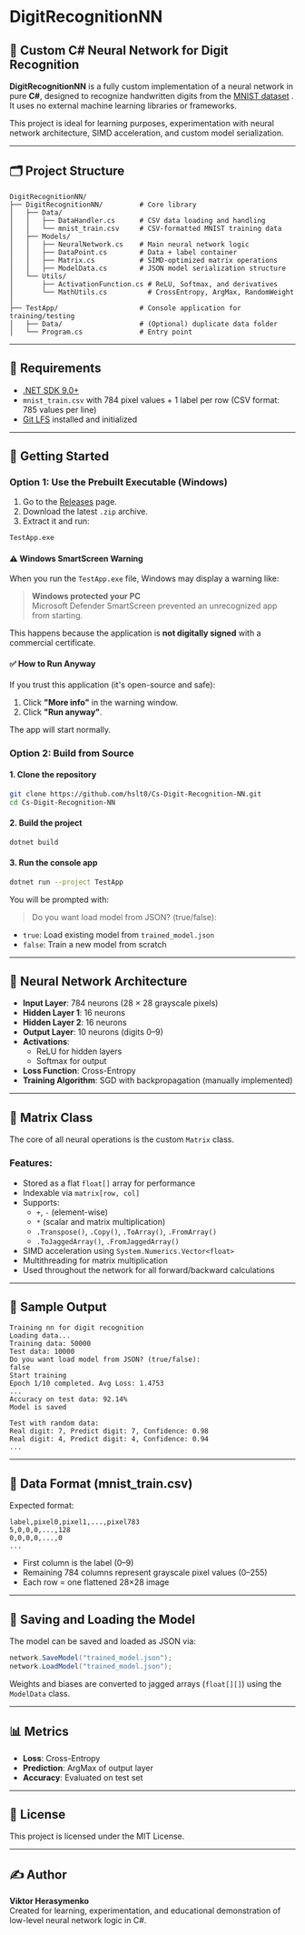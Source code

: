 # DigitRecognitionNN

## 🧠 Custom C# Neural Network for Digit Recognition

**DigitRecognitionNN** is a fully custom implementation of a neural network in pure **C#**, designed to recognize handwritten digits from the [MNIST dataset](https://www.kaggle.com/datasets/oddrationale/mnist-in-csv)
. It uses no external machine learning libraries or frameworks.

This project is ideal for learning purposes, experimentation with neural network architecture, SIMD acceleration, and custom model serialization.

---

## 🗂 Project Structure

```
DigitRecognitionNN/
├── DigitRecognitionNN/         # Core library
│   ├── Data/
│   │   ├── DataHandler.cs      # CSV data loading and handling
│   │   └── mnist_train.csv     # CSV-formatted MNIST training data
│   ├── Models/
│   │   ├── NeuralNetwork.cs    # Main neural network logic
│   │   ├── DataPoint.cs        # Data + label container
│   │   ├── Matrix.cs           # SIMD-optimized matrix operations
│   │   ├── ModelData.cs        # JSON model serialization structure
│   └── Utils/
│       ├── ActivationFunction.cs # ReLU, Softmax, and derivatives
│       └── MathUtils.cs          # CrossEntropy, ArgMax, RandomWeight
│
├── TestApp/                    # Console application for training/testing
│   ├── Data/                   # (Optional) duplicate data folder
│   └── Program.cs              # Entry point
```

---

## 🔧 Requirements

- [.NET SDK 9.0+](https://dotnet.microsoft.com/en-us/download)
- `mnist_train.csv` with 784 pixel values + 1 label per row (CSV format: 785 values per line)
- [Git LFS](https://git-lfs.com/) installed and initialized
---

## 🚀 Getting Started

### Option 1: Use the Prebuilt Executable (Windows)

1. Go to the [Releases](https://github.com/hslt0/Cs-Digit-Recognition-NN/releases/) page.
2. Download the latest `.zip` archive.
3. Extract it and run:

```bash
TestApp.exe
```

#### ⚠️ Windows SmartScreen Warning

When you run the `TestApp.exe` file, Windows may display a warning like:

> **Windows protected your PC**  
> Microsoft Defender SmartScreen prevented an unrecognized app from starting.

This happens because the application is **not digitally signed** with a commercial certificate.

#### ✅ How to Run Anyway

If you trust this application (it's open-source and safe):

1. Click **"More info"** in the warning window.
2. Click **"Run anyway"**.

The app will start normally.

### Option 2: Build from Source

#### 1. Clone the repository

```bash
git clone https://github.com/hslt0/Cs-Digit-Recognition-NN.git
cd Cs-Digit-Recognition-NN
```

#### 2. Build the project

```bash
dotnet build
```

#### 3. Run the console app

```bash
dotnet run --project TestApp
```

You will be prompted with:

> Do you want load model from JSON? (true/false):

- `true`: Load existing model from `trained_model.json`
- `false`: Train a new model from scratch

---

## 🧠 Neural Network Architecture

- **Input Layer**: 784 neurons (28 × 28 grayscale pixels)
- **Hidden Layer 1**: 16 neurons
- **Hidden Layer 2**: 16 neurons
- **Output Layer**: 10 neurons (digits 0–9)
- **Activations**:
  - ReLU for hidden layers
  - Softmax for output
- **Loss Function**: Cross-Entropy
- **Training Algorithm**: SGD with backpropagation (manually implemented)

---

## 🧮 Matrix Class

The core of all neural operations is the custom `Matrix` class.

### Features:

- Stored as a flat `float[]` array for performance
- Indexable via `matrix[row, col]`
- Supports:
  - `+`, `-` (element-wise)
  - `*` (scalar and matrix multiplication)
  - `.Transpose()`, `.Copy()`, `.ToArray()`, `.FromArray()`
  - `.ToJaggedArray()`, `.FromJaggedArray()`
- SIMD acceleration using `System.Numerics.Vector<float>`
- Multithreading for matrix multiplication
- Used throughout the network for all forward/backward calculations

---

## 🧪 Sample Output

```
Training nn for digit recognition
Loading data... 
Training data: 50000
Test data: 10000
Do you want load model from JSON? (true/false):
false
Start training
Epoch 1/10 completed. Avg Loss: 1.4753
...
Accuracy on test data: 92.14%
Model is saved

Test with random data:
Real digit: 7, Predict digit: 7, Confidence: 0.98
Real digit: 4, Predict digit: 4, Confidence: 0.94
...
```

---

## 📁 Data Format (mnist_train.csv)

Expected format:

```
label,pixel0,pixel1,...,pixel783
5,0,0,0,...,128
0,0,0,0,...,0
...
```

- First column is the label (0–9)
- Remaining 784 columns represent grayscale pixel values (0–255)
- Each row = one flattened 28×28 image

---

## 💾 Saving and Loading the Model

The model can be saved and loaded as JSON via:

```csharp
network.SaveModel("trained_model.json");
network.LoadModel("trained_model.json");
```

Weights and biases are converted to jagged arrays (`float[][]`) using the `ModelData` class.

---

## 📊 Metrics

- **Loss**: Cross-Entropy
- **Prediction**: ArgMax of output layer
- **Accuracy**: Evaluated on test set

---

## 📜 License

This project is licensed under the MIT License.

---

## ✍️ Author

**Viktor Herasymenko**  
Created for learning, experimentation, and educational demonstration of low-level neural network logic in C#.
